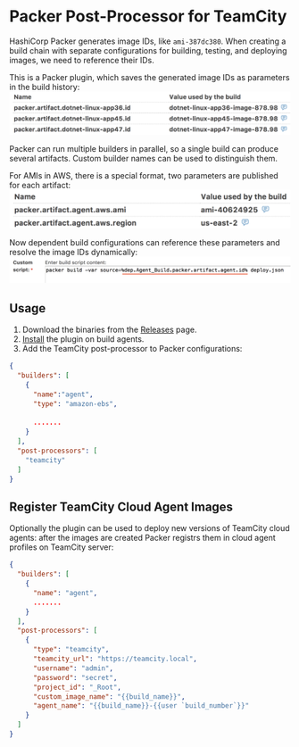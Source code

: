 # Packer Post-Processor for TeamСity

HashiCorp Packer generates image IDs, like `ami-387dc380`.
When creating a build chain with separate configurations for building, testing, and deploying images, we need to reference their IDs.

This is a Packer plugin, which saves the generated image IDs as parameters in the build history:
![packer.artifact.id](docs/parameters.png)

Packer can run multiple builders in parallel, so a single build can produce several artifacts. Custom builder names can be used to distinguish them. 

For AMIs in AWS, there is a special format, two parameters are published for each artifact:
![packer.artifact.aws.ami and packer.artifact.aws.region](docs/parameters-aws.png)

Now dependent build configurations can reference these parameters and resolve the image IDs dynamically:
![reference](docs/reference.png)

## Usage

1. Download the binaries from the [Releases](https://github.com/JetBrains/packer-post-processor-teamcity/releases) page.
2. [Install](https://www.packer.io/docs/extending/plugins.html#installing-plugins) the plugin on build agents.
3. Add the TeamCity post-processor to Packer configurations:
```json
{
  "builders": [
    {
      "name":"agent",
      "type": "amazon-ebs",
      
      .......
    }
  ],
  "post-processors": [
    "teamcity"
  ]
}
```

## Register TeamCity Cloud Agent Images

Optionally the plugin can be used to deploy new versions of TeamCity cloud agents: after the images are created Packer registrs them in cloud agent profiles on TeamCity server:

```json
{
  "builders": [
    {
      "name": "agent",
      .......
    }
  ],
  "post-processors": [
    {
      "type": "teamcity",
      "teamcity_url": "https://teamcity.local",
      "username": "admin",
      "password": "secret",
      "project_id": "_Root",
      "custom_image_name": "{{build_name}}",
      "agent_name": "{{build_name}}-{{user `build_number`}}"
    }
  ]
}

```